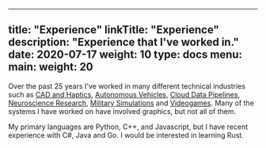
---
title: "Experience"
linkTitle: "Experience"
description: "Experience that I've worked in."
date: 2020-07-17
weight: 10
type: docs
menu:
  main:
    weight: 20
---


Over the past 25 years I've worked in many different technical industries such
as [CAD and Haptics](/about/experience/cad), [Autonomous
Vehicles](/about/experience/cloud), [Cloud Data
Pipelines](/about/experience/cloud/), [Neuroscience
Research](/about/experience/neuroscience/), [Military
Simulations](/about/experience/simulations/) and
[Videogames](/about/experience/videogames/). Many of the systems I have worked
on have involved graphics, but not all of them.

My primary languages are Python, C++, and Javascript, but I have recent
experience with C#, Java and Go. I would be interested in learning Rust.